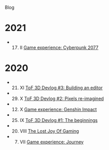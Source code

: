 Blog

# 2021

- 17. II [Game experience: Cyberpunk 2077](/cp2077)

# 2020

- 21. XI [ToF 3D Devlog #3: Building an editor](/tof-devlog-3)
- 29. X [ToF 3D Devlog #2: Pixels re-imagined](/tof-devlog-2)
- 12. X [Game experience: Genshin Impact](/genshin)
- 25. IX [ToF 3D Devlog #1: The beginnings](/tof-devlog-1)
- 20. VIII [The Lost Joy Of Gaming](/joy)
- 07. VII [Game experience: Journey](/journey)
